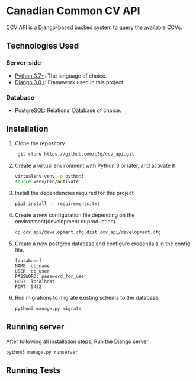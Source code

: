 # Canadian Common CV API
CCV API is a Django-based backed system to query the available CCVs. 


## **Technologies Used**

### **Server-side**
* [Python 3.7+](http://www.python.org): The language of choice.
* [Django 3.0+](https://www.djangoproject.com/): Framework used in this project.

### **Database**
* [PostgreSQL](https://www.postgresql.org/): Relational Database of choice.


## Installation 
1. Clone the repository
    ```bash
     git clone https://github.com/c3g/ccv_api.git
    ```
  
2. Create a virtual environment with Python 3 or later, and activate it 
     ```bash
     virtualenv venv -p python3 
     source venv/bin/activate
     ```

3. Install the dependencies required for this project 
    ```bash 
    pip3 install -r requirements.txt
    ``` 
4. Create a new configuration file depending on the environment(development or production).
    ```bash
    cp ccv_api/development.cfg.dist ccv_api/development.cfg 
    ```
5. Create a new postgres database and configure credentials in the config file.
    ```editorconfig
    [database]  
    NAME: db_name
    USER: db_user
    PASSWORD: password_for_user
    HOST: localhost
    PORT: 5432
    ```
6. Run migrations to migrate existing schema to the database
    ```bash
   python3 manage.py migrate
    ```
## Running server
After following all installation steps, Run the Django server
```
python3 manage.py runserver
```

## Running Tests

